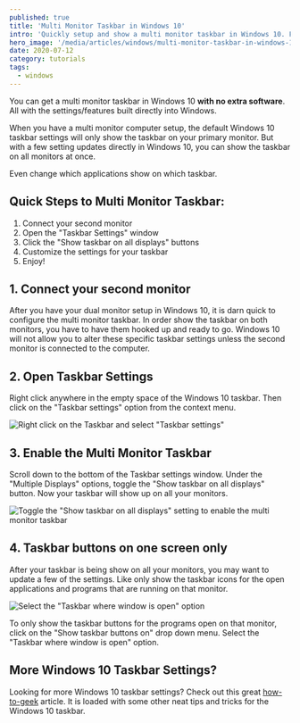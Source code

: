 ```yaml
---
published: true
title: 'Multi Monitor Taskbar in Windows 10'
intro: 'Quickly setup and show a multi monitor taskbar in Windows 10. Follow these steps to show your Windows 10 taskbar on all your monitors for your computer.'
hero_image: '/media/articles/windows/multi-monitor-taskbar-in-windows-10/multi-monitor-taskbar-monitor-connected.png'
date: 2020-07-12
category: tutorials
tags:
  - windows
---
```


You can get a multi monitor taskbar in Windows 10 **with no extra software**. All with the settings/features built directly into Windows.

When you have a multi monitor computer setup, the default Windows 10 taskbar settings will only show the taskbar on your primary monitor. But with a few setting updates directly in Windows 10, you can show the taskbar on all monitors at once.

Even change which applications show on which taskbar.

## Quick Steps to Multi Monitor Taskbar:

1. Connect your second monitor
2. Open the "Taskbar Settings" window
3. Click the "Show taskbar on all displays" buttons
4. Customize the settings for your taskbar
5. Enjoy!

## 1. Connect your second monitor

After you have your dual monitor setup in Windows 10, it is darn quick to configure the multi monitor taskbar. In order show the taskbar on both monitors, you have to have them hooked up and ready to go. Windows 10 will not allow you to alter these specific taskbar settings unless the second monitor is connected to the computer.

## 2. Open Taskbar Settings

Right click anywhere in the empty space of the Windows 10 taskbar. Then click on the "Taskbar settings" option from the context menu.

![Right click on the Taskbar and select "Taskbar settings"](/media/articles/windows/multi-monitor-taskbar-in-windows-10/multi-monitor-taskbar-taskbar-settings.png)

## 3. Enable the Multi Monitor Taskbar

Scroll down to the bottom of the Taskbar settings window. Under the "Multiple Displays" options, toggle the "Show taskbar on all displays" button. Now your taskbar will show up on all your monitors.

![Toggle the "Show taskbar on all displays" setting to enable the multi monitor taskbar](/media/articles/windows/multi-monitor-taskbar-in-windows-10/multi-monitor-taskbar-monitor-connected.png)

## 4. Taskbar buttons on one screen only

After your taskbar is being show on all your monitors, you may want to update a few of the settings. Like only show the taskbar icons for the open applications and programs that are running on that monitor.

![Select the "Taskbar where window is open" option](/media/articles/windows/multi-monitor-taskbar-in-windows-10/multi-monitor-taskbar-taskbar-where-window-open.png)

To only show the taskbar buttons for the programs open on that monitor, click on the "Show taskbar buttons on" drop down menu. Select the "Taskbar where window is open" option.

## More Windows 10 Taskbar Settings?

Looking for more Windows 10 taskbar settings? Check out this great [how-to-geek](https://www.howtogeek.com/225568/how-to-configure-and-customize-the-taskbar-in-windows-10/) article. It is loaded with some other neat tips and tricks for the Windows 10 taskbar.